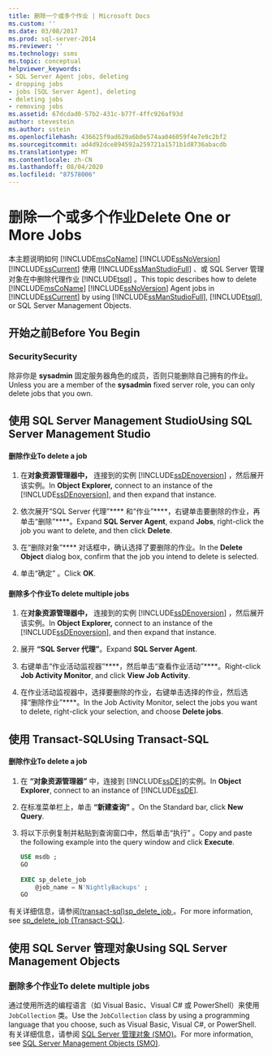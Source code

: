 ```yaml
---
title: 删除一个或多个作业 | Microsoft Docs
ms.custom: ''
ms.date: 03/08/2017
ms.prod: sql-server-2014
ms.reviewer: ''
ms.technology: ssms
ms.topic: conceptual
helpviewer_keywords:
- SQL Server Agent jobs, deleting
- dropping jobs
- jobs [SQL Server Agent], deleting
- deleting jobs
- removing jobs
ms.assetid: 67dcdad0-57b2-431c-b77f-4ffc926af93d
author: stevestein
ms.author: sstein
ms.openlocfilehash: 436625f9ad629a6b0e574aa046059f4e7e9c2bf2
ms.sourcegitcommit: ad4d92dce894592a259721a1571b1d8736abacdb
ms.translationtype: MT
ms.contentlocale: zh-CN
ms.lasthandoff: 08/04/2020
ms.locfileid: "87578006"
---
```

# <a name="delete-one-or-more-jobs"></a><span data-ttu-id="63032-102">删除一个或多个作业</span><span class="sxs-lookup"><span data-stu-id="63032-102">Delete One or More Jobs</span></span>
  <span data-ttu-id="63032-103">本主题说明如何 [!INCLUDE[msCoName](../../includes/msconame-md.md)] [!INCLUDE[ssNoVersion](../../includes/ssnoversion-md.md)] [!INCLUDE[ssCurrent](../../includes/sscurrent-md.md)] 使用 [!INCLUDE[ssManStudioFull](../../includes/ssmanstudiofull-md.md)] 、或 SQL Server 管理对象在中删除代理作业 [!INCLUDE[tsql](../../includes/tsql-md.md)] 。</span><span class="sxs-lookup"><span data-stu-id="63032-103">This topic describes how to delete [!INCLUDE[msCoName](../../includes/msconame-md.md)] [!INCLUDE[ssNoVersion](../../includes/ssnoversion-md.md)] Agent jobs in [!INCLUDE[ssCurrent](../../includes/sscurrent-md.md)] by using [!INCLUDE[ssManStudioFull](../../includes/ssmanstudiofull-md.md)], [!INCLUDE[tsql](../../includes/tsql-md.md)], or SQL Server Management Objects.</span></span>  
  
 
  
##  <a name="before-you-begin"></a><a name="BeforeYouBegin"></a> <span data-ttu-id="63032-104">开始之前</span><span class="sxs-lookup"><span data-stu-id="63032-104">Before You Begin</span></span>  
  
###  <a name="security"></a><a name="Security"></a> <span data-ttu-id="63032-105">Security</span><span class="sxs-lookup"><span data-stu-id="63032-105">Security</span></span>  
 <span data-ttu-id="63032-106">除非你是 **sysadmin** 固定服务器角色的成员，否则只能删除自己拥有的作业。</span><span class="sxs-lookup"><span data-stu-id="63032-106">Unless you are a member of the **sysadmin** fixed server role, you can only delete jobs that you own.</span></span>  
  
 
  
##  <a name="using-sql-server-management-studio"></a><a name="SSMS"></a> <span data-ttu-id="63032-107">使用 SQL Server Management Studio</span><span class="sxs-lookup"><span data-stu-id="63032-107">Using SQL Server Management Studio</span></span>  
  
#### <a name="to-delete-a-job"></a><span data-ttu-id="63032-108">删除作业</span><span class="sxs-lookup"><span data-stu-id="63032-108">To delete a job</span></span>  
  
1.  <span data-ttu-id="63032-109">在**对象资源管理器中，** 连接到的实例 [!INCLUDE[ssDEnoversion](../../includes/ssdenoversion-md.md)] ，然后展开该实例。</span><span class="sxs-lookup"><span data-stu-id="63032-109">In **Object Explorer,** connect to an instance of the [!INCLUDE[ssDEnoversion](../../includes/ssdenoversion-md.md)], and then expand that instance.</span></span>  
  
2.  <span data-ttu-id="63032-110">依次展开“SQL Server 代理”\*\*\*\* 和“作业”\*\*\*\*，右键单击要删除的作业，再单击“删除”\*\*\*\*。</span><span class="sxs-lookup"><span data-stu-id="63032-110">Expand **SQL Server Agent**, expand **Jobs**, right-click the job you want to delete, and then click **Delete**.</span></span>  
  
3.  <span data-ttu-id="63032-111">在“删除对象”\*\*\*\* 对话框中，确认选择了要删除的作业。</span><span class="sxs-lookup"><span data-stu-id="63032-111">In the **Delete Object** dialog box, confirm that the job you intend to delete is selected.</span></span>  
  
4.  <span data-ttu-id="63032-112">单击“确定”  。</span><span class="sxs-lookup"><span data-stu-id="63032-112">Click **OK**.</span></span>  
  
#### <a name="to-delete-multiple-jobs"></a><span data-ttu-id="63032-113">删除多个作业</span><span class="sxs-lookup"><span data-stu-id="63032-113">To delete multiple jobs</span></span>  
  
1.  <span data-ttu-id="63032-114">在**对象资源管理器中，** 连接到的实例 [!INCLUDE[ssDEnoversion](../../includes/ssdenoversion-md.md)] ，然后展开该实例。</span><span class="sxs-lookup"><span data-stu-id="63032-114">In **Object Explorer,** connect to an instance of the [!INCLUDE[ssDEnoversion](../../includes/ssdenoversion-md.md)], and then expand that instance.</span></span>  
  
2.  <span data-ttu-id="63032-115">展开 **“SQL Server 代理”**。</span><span class="sxs-lookup"><span data-stu-id="63032-115">Expand **SQL Server Agent**.</span></span>  
  
3.  <span data-ttu-id="63032-116">右键单击“作业活动监视器”\*\*\*\*，然后单击“查看作业活动”\*\*\*\*。</span><span class="sxs-lookup"><span data-stu-id="63032-116">Right-click **Job Activity Monitor**, and click **View Job Activity**.</span></span>  
  
4.  <span data-ttu-id="63032-117">在作业活动监视器中，选择要删除的作业，右键单击选择的作业，然后选择“删除作业”\*\*\*\*。</span><span class="sxs-lookup"><span data-stu-id="63032-117">In the Job Activity Monitor, select the jobs you want to delete, right-click your selection, and choose **Delete jobs**.</span></span>  
  

  
##  <a name="using-transact-sql"></a><a name="TSQL"></a> <span data-ttu-id="63032-118">使用 Transact-SQL</span><span class="sxs-lookup"><span data-stu-id="63032-118">Using Transact-SQL</span></span>  
  
#### <a name="to-delete-a-job"></a><span data-ttu-id="63032-119">删除作业</span><span class="sxs-lookup"><span data-stu-id="63032-119">To delete a job</span></span>  
  
1.  <span data-ttu-id="63032-120">在 **“对象资源管理器”** 中，连接到 [!INCLUDE[ssDE](../../includes/ssde-md.md)]的实例。</span><span class="sxs-lookup"><span data-stu-id="63032-120">In **Object Explorer**, connect to an instance of [!INCLUDE[ssDE](../../includes/ssde-md.md)].</span></span>  
  
2.  <span data-ttu-id="63032-121">在标准菜单栏上，单击 **“新建查询”** 。</span><span class="sxs-lookup"><span data-stu-id="63032-121">On the Standard bar, click **New Query**.</span></span>  
  
3.  <span data-ttu-id="63032-122">将以下示例复制并粘贴到查询窗口中，然后单击“执行” 。</span><span class="sxs-lookup"><span data-stu-id="63032-122">Copy and paste the following example into the query window and click **Execute**.</span></span>  
  
    ```sql
    USE msdb ;  
    GO  
  
    EXEC sp_delete_job  
        @job_name = N'NightlyBackups' ;  
    GO  
    ```  
  
 <span data-ttu-id="63032-123">有关详细信息，请参阅[&#40;transact-sql&#41;sp_delete_job ](/sql/relational-databases/system-stored-procedures/sp-delete-job-transact-sql)。</span><span class="sxs-lookup"><span data-stu-id="63032-123">For more information, see [sp_delete_job &#40;Transact-SQL&#41;](/sql/relational-databases/system-stored-procedures/sp-delete-job-transact-sql).</span></span>  

##  <a name="using-sql-server-management-objects"></a><a name="SMO"></a><span data-ttu-id="63032-124">使用 SQL Server 管理对象</span><span class="sxs-lookup"><span data-stu-id="63032-124">Using SQL Server Management Objects</span></span>  

### <a name="to-delete-multiple-jobs"></a><span data-ttu-id="63032-125">删除多个作业</span><span class="sxs-lookup"><span data-stu-id="63032-125">To delete multiple jobs</span></span>
  
 <span data-ttu-id="63032-126">通过使用所选的编程语言（如 Visual Basic、Visual C# 或 PowerShell）来使用 `JobCollection` 类。</span><span class="sxs-lookup"><span data-stu-id="63032-126">Use the `JobCollection` class by using a programming language that you choose, such as Visual Basic, Visual C#, or PowerShell.</span></span> <span data-ttu-id="63032-127">有关详细信息，请参阅 [SQL Server 管理对象 (SMO)](https://msdn.microsoft.com/library/ms162169.aspx)。</span><span class="sxs-lookup"><span data-stu-id="63032-127">For more information, see [SQL Server Management Objects (SMO)](https://msdn.microsoft.com/library/ms162169.aspx).</span></span>  
